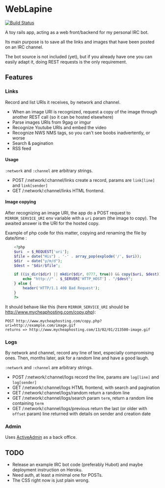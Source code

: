 # WebLapine

[![Build Status](https://secure.travis-ci.org/AlSquire/WebLapine.png)](http://travis-ci.org/AlSquire/WebLapine)

A toy rails app, acting as a web front/backend for my personal IRC bot.

Its main purpose is to save all the links and images that have been posted on an IRC channel.

The bot source is not included (yet), but if you already have one you can easily adapt it, doing REST requests is the only requirement.

## Features

### Links
Record and list URIs it receives, by network and channel.

* When an image URI is recognized, request a copy of the image through another REST call (so it can be hosted elsewhere)
* Parse images URIs from 9gag or imgur
* Recognize Youtube URIs and embed the video
* Recognize NWS NMS tags, so you can't see boobs inadvertently, or worse
* Search & pagination
* RSS feed

#### Usage
`:network` and `:channel` are arbitrary strings.

* POST /:network/:channel/links create a record, params are `link[line]` and `link[sender]`
* GET  /:network/:channel/links HTML frontend.

#### Image copying
After recognizing an image URI, the app do a POST request to `MIRROR_SERVICE_URI` env variable with a `uri` param (the image to copy). The awaited answer is the URI for the hosted copy.

Example of php code for this matter, copying and renaming the file by date/time :

```php
    <?php
    $uri  = $_REQUEST['uri'];
    $file = date("His") . '-' . array_pop(explode('/', $uri));
    $dir  = date("y/m/d");
    $dest = "$dir/$file";

    if ((is_dir($dir) || mkdir($dir, 0777, true)) && copy($uri, $dest)) {
        echo "http://" . $_SERVER['HTTP_HOST'] . "/$dest";
    } else {
        header('HTTP/1.1 400 Bad Request');
    }
    ?>
```

It should behave like this (here `MIRROR_SERVICE_URI` should be http://www.mycheaphosting.com/copy.php):

    POST http://www.mycheaphosting.com/copy.php?uri=http://example.com/image.gif
    returns => http://www.mycheaphosting.com/13/02/01/213500-image.gif

### Logs
By network and channel, record any line of text, especially compromising ones. Then, months later, ask for a random line and have a good laugh.

`:network` and `:channel` are arbitrary strings.

* POST /:network/:channel/logs record the line, params are `log[line]` and `log[sender]`
* GET  /:network/:channel/logs HTML frontend, with search and pagination
* GET  /:network/:channel/logs/random return a random line
* GET  /:network/:channel/logs/search param `term`, return a random line containing `term`
* GET  /:network/:channel/logs/previous return the last (or older with `offset` param) line returned with details on sender and creation date

### Admin
Uses [ActiveAdmin](https://github.com/gregbell/active_admin) as a back office.

## TODO
* Release an example IRC bot code (preferably Hubot) and maybe deployment instruction on Heroku.
* Need auth, at least a minimal one for POSTs.
* The CSS right now is just plain wrong.
